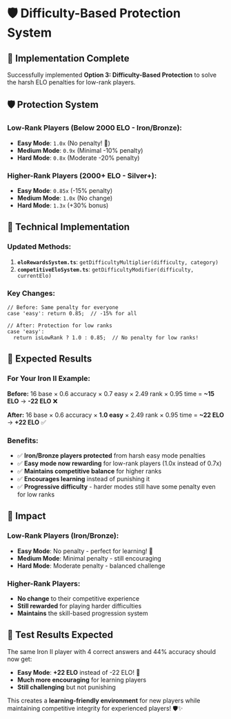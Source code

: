 # 🛡️ Difficulty-Based Protection System

## 🎯 **Implementation Complete**

Successfully implemented **Option 3: Difficulty-Based Protection** to solve the harsh ELO penalties for low-rank players.

## 🛡️ **Protection System**

### **Low-Rank Players (Below 2000 ELO - Iron/Bronze):**
- **Easy Mode**: `1.0x` (No penalty! 🎉)
- **Medium Mode**: `0.9x` (Minimal -10% penalty)
- **Hard Mode**: `0.8x` (Moderate -20% penalty)

### **Higher-Rank Players (2000+ ELO - Silver+):**
- **Easy Mode**: `0.85x` (-15% penalty)
- **Medium Mode**: `1.0x` (No change)
- **Hard Mode**: `1.3x` (+30% bonus)

## 🔧 **Technical Implementation**

### **Updated Methods:**
1. **`eloRewardsSystem.ts`**: `getDifficultyMultiplier(difficulty, category)`
2. **`competitiveEloSystem.ts`**: `getDifficultyModifier(difficulty, currentElo)`

### **Key Changes:**
```tsx
// Before: Same penalty for everyone
case 'easy': return 0.85;  // -15% for all

// After: Protection for low ranks
case 'easy': 
  return isLowRank ? 1.0 : 0.85;  // No penalty for low ranks!
```

## 🎯 **Expected Results**

### **For Your Iron II Example:**
**Before:** 16 base × 0.6 accuracy × 0.7 easy × 2.49 rank × 0.95 time = **~15 ELO** → **-22 ELO** ❌

**After:** 16 base × 0.6 accuracy × **1.0 easy** × 2.49 rank × 0.95 time = **~22 ELO** → **+22 ELO** ✅

### **Benefits:**
- ✅ **Iron/Bronze players protected** from harsh easy mode penalties
- ✅ **Easy mode now rewarding** for low-rank players (1.0x instead of 0.7x)
- ✅ **Maintains competitive balance** for higher ranks
- ✅ **Encourages learning** instead of punishing it
- ✅ **Progressive difficulty** - harder modes still have some penalty even for low ranks

## 🎉 **Impact**

### **Low-Rank Players (Iron/Bronze):**
- **Easy Mode**: No penalty - perfect for learning! 🎯
- **Medium Mode**: Minimal penalty - still encouraging
- **Hard Mode**: Moderate penalty - balanced challenge

### **Higher-Rank Players:**
- **No change** to their competitive experience
- **Still rewarded** for playing harder difficulties
- **Maintains** the skill-based progression system

## 🧪 **Test Results Expected**

The same Iron II player with 4 correct answers and 44% accuracy should now get:
- **Easy Mode**: **+22 ELO** instead of -22 ELO! 🎉
- **Much more encouraging** for learning players
- **Still challenging** but not punishing

This creates a **learning-friendly environment** for new players while maintaining competitive integrity for experienced players! 🛡️✨
